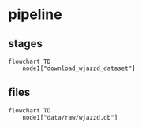 # pipeline

## stages

```mermaid
flowchart TD
	node1["download_wjazzd_dataset"]
```

## files

```mermaid
flowchart TD
	node1["data/raw/wjazzd.db"]
```
